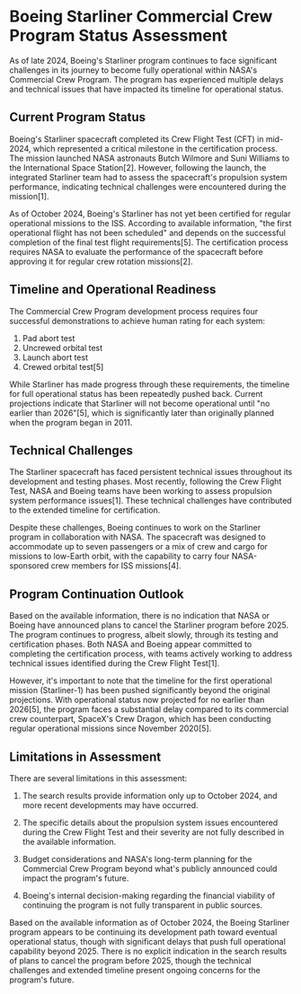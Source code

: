 # Boeing Starliner Commercial Crew Program Status Assessment

As of late 2024, Boeing's Starliner program continues to face significant challenges in its journey to become fully operational within NASA's Commercial Crew Program. The program has experienced multiple delays and technical issues that have impacted its timeline for operational status.

## Current Program Status

Boeing's Starliner spacecraft completed its Crew Flight Test (CFT) in mid-2024, which represented a critical milestone in the certification process. The mission launched NASA astronauts Butch Wilmore and Suni Williams to the International Space Station[2]. However, following the launch, the integrated Starliner team had to assess the spacecraft's propulsion system performance, indicating technical challenges were encountered during the mission[1].

As of October 2024, Boeing's Starliner has not yet been certified for regular operational missions to the ISS. According to available information, "the first operational flight has not been scheduled" and depends on the successful completion of the final test flight requirements[5]. The certification process requires NASA to evaluate the performance of the spacecraft before approving it for regular crew rotation missions[2].

## Timeline and Operational Readiness

The Commercial Crew Program development process requires four successful demonstrations to achieve human rating for each system:
1. Pad abort test
2. Uncrewed orbital test
3. Launch abort test
4. Crewed orbital test[5]

While Starliner has made progress through these requirements, the timeline for full operational status has been repeatedly pushed back. Current projections indicate that Starliner will not become operational until "no earlier than 2026"[5], which is significantly later than originally planned when the program began in 2011.

## Technical Challenges

The Starliner spacecraft has faced persistent technical issues throughout its development and testing phases. Most recently, following the Crew Flight Test, NASA and Boeing teams have been working to assess propulsion system performance issues[1]. These technical challenges have contributed to the extended timeline for certification.

Despite these challenges, Boeing continues to work on the Starliner program in collaboration with NASA. The spacecraft was designed to accommodate up to seven passengers or a mix of crew and cargo for missions to low-Earth orbit, with the capability to carry four NASA-sponsored crew members for ISS missions[4].

## Program Continuation Outlook

Based on the available information, there is no indication that NASA or Boeing have announced plans to cancel the Starliner program before 2025. The program continues to progress, albeit slowly, through its testing and certification phases. Both NASA and Boeing appear committed to completing the certification process, with teams actively working to address technical issues identified during the Crew Flight Test[1].

However, it's important to note that the timeline for the first operational mission (Starliner-1) has been pushed significantly beyond the original projections. With operational status now projected for no earlier than 2026[5], the program faces a substantial delay compared to its commercial crew counterpart, SpaceX's Crew Dragon, which has been conducting regular operational missions since November 2020[5].

## Limitations in Assessment

There are several limitations in this assessment:

1. The search results provide information only up to October 2024, and more recent developments may have occurred.

2. The specific details about the propulsion system issues encountered during the Crew Flight Test and their severity are not fully described in the available information.

3. Budget considerations and NASA's long-term planning for the Commercial Crew Program beyond what's publicly announced could impact the program's future.

4. Boeing's internal decision-making regarding the financial viability of continuing the program is not fully transparent in public sources.

Based on the available information as of October 2024, the Boeing Starliner program appears to be continuing its development path toward eventual operational status, though with significant delays that push full operational capability beyond 2025. There is no explicit indication in the search results of plans to cancel the program before 2025, though the technical challenges and extended timeline present ongoing concerns for the program's future.
